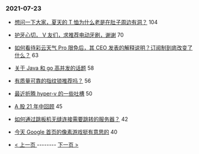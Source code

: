 ### 2021-07-23 
- [想问一下大家，夏天的 T 恤为什么老是在肚子周边有洞？](https://www.v2ex.com/t/791197) 104
- [护牙心切， V 友们，求推荐电动牙刷，谢谢](https://www.v2ex.com/t/791259) 70
- [如何看待彩云天气 Pro 限免后，其 CEO 发表的解释说明？订阅制到底改变了什么？](https://www.v2ex.com/t/791275) 63
- [关于 Java 和 go 高并发的话题](https://www.v2ex.com/t/791169) 58
- [有质量可靠的指纹锁推荐吗？](https://www.v2ex.com/t/791192) 56
- [最近折腾 hyper-v 的一些吐槽](https://www.v2ex.com/t/791142) 50
- [A 股 21 年中回顾](https://www.v2ex.com/t/791271) 45
- [如何通过跳板机无缝连接需要跳转的服务器？](https://www.v2ex.com/t/791209) 42
- [今天 Google 首页的像素游戏挺有意思的](https://www.v2ex.com/t/791225) 40 

- [ < 上一页 ](https://github.com/able8/v2ex-hot-record/blob/master/2021-07-22.md) -------- [ 下一页 > ](https://github.com/able8/v2ex-hot-record/blob/master/2021-07-24.md)